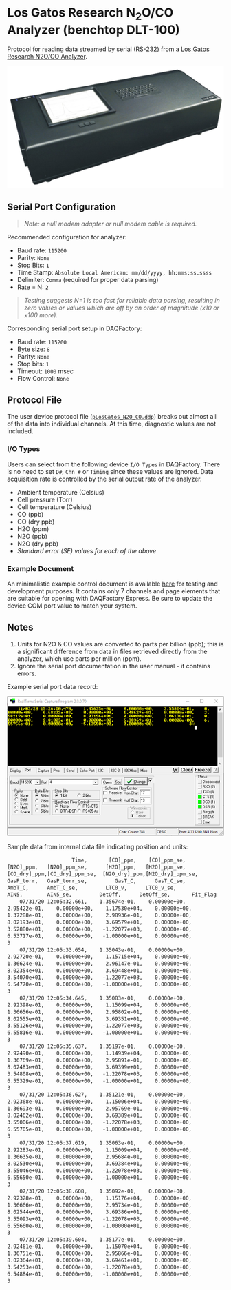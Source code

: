 # Los Gatos Research N<sub>2</sub>O/CO Analyzer (benchtop DLT-100)

Protocol for reading data streamed by serial (RS-232) from a
[Los Gatos Research N2O/CO Analyzer](http://losgatosresearch.com/analyzers/overview.php?prodid=20).

![Los Gatos Research N2O/CO in DLT-100 form factor](clipart_isometric.png)

## Serial Port Configuration

> *Note: a null modem adapter or null modem cable is required.*

Recommended configuration for analyzer:

- Baud rate: `115200`
- Parity: `None`
- Stop Bits: `1`
- Time Stamp: `Absolute Local American: mm/dd/yyyy, hh:mms:ss.ssss`
- Delimiter: `Comma` (required for proper data parsing)
- Rate = N: `2`

> *Testing suggests N=1 is too fast for reliable data parsing, resulting in zero values
> or values which are off by an order of magnitude (x10 or x100 more).*

Corresponding serial port setup in DAQFactory:

- Baud rate: `115200`
- Byte size: `8`
- Parity: `None`
- Stop bits: `1`
- Timeout: `1000` msec
- Flow Control: `None`

## Protocol File

The user device protocol file ([`pLosGatos_N2O_CO.ddp`](pLosGatos_N2O_CO.ddp))
breaks out almost all of the data into individual channels. At this time, 
diagnostic values are not included.

### I/O Types

Users can select from the following device `I/O Types` in DAQFactory. There is
no need to set `D#`, `Chn #` or `Timing` since these values are ignored.
Data acquisition rate is controlled by the serial output rate of the analyzer.

- Ambient temperature (Celsius)
- Cell pressure (Torr)
- Cell temperature (Celsius)
- CO (ppb)
- CO (dry ppb)
- H2O (ppm)
- N2O (ppb)
- N2O (dry ppb)
- *Standard error (SE) values for each of the above*

### Example Document

An minimalistic example control document is available [here](example_LGR_N2O_CO.ctl)
for testing and development purposes. It contains only 7 channels and page elements
that are suitable for opening with DAQFactory Express. Be sure to update the
device COM port value to match your system.

## Notes

1. Units for N2O & CO values are converted to parts per billion (ppb); this is
   a significant difference from data in files retrieved directly from the analyzer,
   which use parts per million (ppm).
2. Ignore the serial port documentation in the user manual - it contains errors.

Example serial port data record:

![Screenshot of example serial data record](example_serial_data.png "Example serial data record")

Sample data from internal data file indicating position and units:

````
                     Time,       [CO]_ppm,    [CO]_ppm_se,      [N2O]_ppm,   [N2O]_ppm_se,      [H2O]_ppm,   [H2O]_ppm_se,   [CO_dry]_ppm,[CO_dry]_ppm_se,  [N2O_dry]_ppm,[N2O_dry]_ppm_se,      GasP_torr,   GasP_torr_se,         GasT_C,      GasT_C_se,         AmbT_C,      AmbT_C_se,         LTC0_v,      LTC0_v_se,           AIN5,        AIN5_se,         DetOff,      DetOff_se,       Fit_Flag
    07/31/20 12:05:32.661,    1.35674e-01,    0.00000e+00,    2.95422e-01,    0.00000e+00,    1.17530e+04,    0.00000e+00,    1.37288e-01,    0.00000e+00,    2.98936e-01,    0.00000e+00,    8.02193e+01,    0.00000e+00,    3.69579e+01,    0.00000e+00,    3.52880e+01,    0.00000e+00,   -1.22077e+03,    0.00000e+00,    6.53717e-01,    0.00000e+00,   -1.00000e+01,    0.00000e+00,              3
    07/31/20 12:05:33.654,    1.35043e-01,    0.00000e+00,    2.92720e-01,    0.00000e+00,    1.15715e+04,    0.00000e+00,    1.36624e-01,    0.00000e+00,    2.96147e-01,    0.00000e+00,    8.02354e+01,    0.00000e+00,    3.69448e+01,    0.00000e+00,    3.54070e+01,    0.00000e+00,   -1.22077e+03,    0.00000e+00,    6.54770e-01,    0.00000e+00,   -1.00000e+01,    0.00000e+00,              3
    07/31/20 12:05:34.645,    1.35083e-01,    0.00000e+00,    2.92398e-01,    0.00000e+00,    1.15099e+04,    0.00000e+00,    1.36656e-01,    0.00000e+00,    2.95802e-01,    0.00000e+00,    8.02555e+01,    0.00000e+00,    3.69351e+01,    0.00000e+00,    3.55126e+01,    0.00000e+00,   -1.22077e+03,    0.00000e+00,    6.55816e-01,    0.00000e+00,   -1.00000e+01,    0.00000e+00,              3
    07/31/20 12:05:35.637,    1.35197e-01,    0.00000e+00,    2.92490e-01,    0.00000e+00,    1.14939e+04,    0.00000e+00,    1.36769e-01,    0.00000e+00,    2.95891e-01,    0.00000e+00,    8.02483e+01,    0.00000e+00,    3.69399e+01,    0.00000e+00,    3.54808e+01,    0.00000e+00,   -1.22078e+03,    0.00000e+00,    6.55329e-01,    0.00000e+00,   -1.00000e+01,    0.00000e+00,              3
    07/31/20 12:05:36.627,    1.35121e-01,    0.00000e+00,    2.92368e-01,    0.00000e+00,    1.15006e+04,    0.00000e+00,    1.36693e-01,    0.00000e+00,    2.95769e-01,    0.00000e+00,    8.02462e+01,    0.00000e+00,    3.69389e+01,    0.00000e+00,    3.55006e+01,    0.00000e+00,   -1.22078e+03,    0.00000e+00,    6.55705e-01,    0.00000e+00,   -1.00000e+01,    0.00000e+00,              3
    07/31/20 12:05:37.619,    1.35063e-01,    0.00000e+00,    2.92283e-01,    0.00000e+00,    1.15009e+04,    0.00000e+00,    1.36635e-01,    0.00000e+00,    2.95684e-01,    0.00000e+00,    8.02530e+01,    0.00000e+00,    3.69384e+01,    0.00000e+00,    3.55046e+01,    0.00000e+00,   -1.22078e+03,    0.00000e+00,    6.55650e-01,    0.00000e+00,   -1.00000e+01,    0.00000e+00,              3
    07/31/20 12:05:38.608,    1.35092e-01,    0.00000e+00,    2.92328e-01,    0.00000e+00,    1.15176e+04,    0.00000e+00,    1.36666e-01,    0.00000e+00,    2.95734e-01,    0.00000e+00,    8.02544e+01,    0.00000e+00,    3.69386e+01,    0.00000e+00,    3.55093e+01,    0.00000e+00,   -1.22078e+03,    0.00000e+00,    6.55660e-01,    0.00000e+00,   -1.00000e+01,    0.00000e+00,              3
    07/31/20 12:05:39.604,    1.35177e-01,    0.00000e+00,    2.92461e-01,    0.00000e+00,    1.15070e+04,    0.00000e+00,    1.36751e-01,    0.00000e+00,    2.95866e-01,    0.00000e+00,    8.02364e+01,    0.00000e+00,    3.69461e+01,    0.00000e+00,    3.54253e+01,    0.00000e+00,   -1.22078e+03,    0.00000e+00,    6.54884e-01,    0.00000e+00,   -1.00000e+01,    0.00000e+00,              3
````
